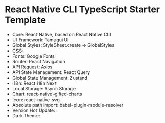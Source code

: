 # React Native CLI TypeScript Starter Template

- Core: React Native, based on React Native CLI
- UI Framework: Tamagui UI
- Global Styles: StyleSheet.create → GlobalStyles
- CSS:
- Fonts: Google Fonts
- Router: React Navigation
- API Request: Axios
- API State Management: React Query
- Global State Management: Zustand
- i18n: React i18n Next
- Local Storage: Async Storage
- Chart: react-native-gifted-charts
- Icon: react-native-svg
- Absolute path import: babel-plugin-module-resolver
- Version Hot Update:
- Dark Theme:
